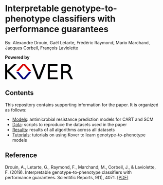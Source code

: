 # Interpretable genotype-to-phenotype classifiers with performance guarantees
By: Alexandre Drouin, Gaël Letarte, Frédéric Raymond, Mario Marchand, Jacques Corbeil, François Laviolette

**Powered by**

<a href="https://github.com/aldro61/kover"><img src="./kover.png" height="50" /></a>


## Contents

This repository contains supporting information for the paper. It is organized as follows:

* [Models](./models): antimicrobial resistance prediction models for CART and SCM
* [Data](./data): scripts to reproduce the datasets used in the paper
* [Results](./results): results of all algorithms across all datasets
* [Tutorials](https://aldro61.github.io/kover/doc_tutorials.html): tutorials on using Kover to learn genotype-to-phenotype models


## Reference

Drouin, A., Letarte, G., Raymond, F., Marchand, M., Corbeil, J., & Laviolette, F. (2019). Interpretable genotype-to-phenotype classifiers with performance guarantees. Scientific Reports, 9(1), 4071. [[PDF]](https://www.nature.com/articles/s41598-019-40561-2)
